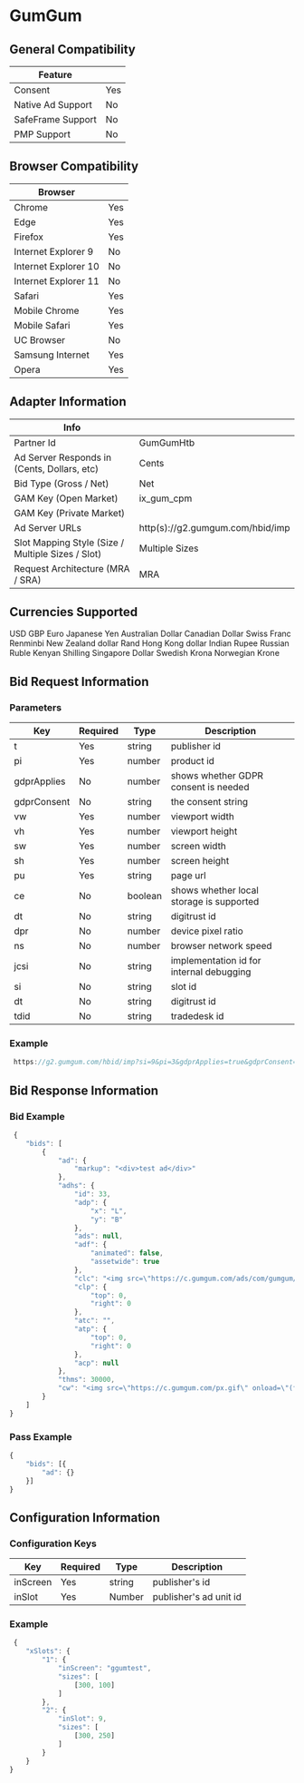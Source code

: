 # GumGum
## General Compatibility
|Feature|  |
|---|---|
| Consent | Yes |
| Native Ad Support | No |
| SafeFrame Support | No |
| PMP Support | No |
 
## Browser Compatibility
| Browser |  |
|--- |---|
| Chrome | Yes |
| Edge | Yes |
| Firefox | Yes |
| Internet Explorer 9 | No |
| Internet Explorer 10 | No |
| Internet Explorer 11 | No |
| Safari | Yes |
| Mobile Chrome | Yes |
| Mobile Safari | Yes |
| UC Browser | No |
| Samsung Internet | Yes |
| Opera | Yes |
 
## Adapter Information
| Info | |
|---|---|
| Partner Id | GumGumHtb |
| Ad Server Responds in (Cents, Dollars, etc) | Cents |
| Bid Type (Gross / Net) | Net |
| GAM Key (Open Market) | ix_gum_cpm |
| GAM Key (Private Market) | |
| Ad Server URLs | http(s)://g2.gumgum.com/hbid/imp |
| Slot Mapping Style (Size / Multiple Sizes / Slot) | Multiple Sizes |
| Request Architecture (MRA / SRA) | MRA |

## Currencies Supported
USD
GBP
Euro
Japanese Yen
Australian Dollar
Canadian Dollar
Swiss Franc
Renminbi
New Zealand dollar
Rand
Hong Kong dollar
Indian Rupee
Russian Ruble
Kenyan Shilling
Singapore Dollar
Swedish Krona
Norwegian Krone
 
## Bid Request Information
### Parameters
| Key | Required | Type | Description |
|---|---|---|---|
| t | Yes | string | publisher id |
| pi | Yes | number | product id |
| gdprApplies | No | number | shows whether GDPR consent is needed |
| gdprConsent | No | string | the consent string |
| vw | Yes | number | viewport width |
| vh | Yes | number | viewport height |
| sw | Yes | number | screen width |
| sh | Yes | number | screen height |
| pu | Yes | string | page url |
| ce | No | boolean | shows whether local storage is supported |
| dt | No | string | digitrust id |
| dpr | No | number | device pixel ratio |
| ns | No | number | browser network speed |
| jcsi | No | string | implementation id for internal debugging |
| si | No | string | slot id |
| dt | No | string | digitrust id |
| tdid | No | string | tradedesk id |
 
### Example
```javascript
 https://g2.gumgum.com/hbid/imp?si=9&pi=3&gdprApplies=true&gdprConsent=null&vw=1172&vh=1220&sw=2560&sh=1440&pu=http%3A%2F%2Flocalhost%3A8000%2Ftest%2F&ce=true&dpr=1&jcsi=%7B%22t%3A0%2C%22%3A8%7D&ns=4250
```
 
## Bid Response Information
### Bid Example
```javascript
 {
    "bids": [
        {
            "ad": {
                "markup": "<div>test ad</div>"
            },
            "adhs": {
                "id": 33,
                "adp": {
                    "x": "L",
                    "y": "B"
                },
                "ads": null,
                "adf": {
                    "animated": false,
                    "assetwide": true
                },
                "clc": "<img src=\"https://c.gumgum.com/ads/com/gumgum/close/new/close_dark_3x.png\">",
                "clp": {
                    "top": 0,
                    "right": 0
                },
                "atc": "",
                "atp": {
                    "top": 0,
                    "right": 0
                },
                "acp": null
            },
            "thms": 30000,
            "cw": "<img src=\"https://c.gumgum.com/px.gif\" onload=\"(function(a,b){b.src='https://js.gumgum.com/gumgum.js',a.parentNode.replaceChild(b,a)})(this,document.createElement('script'))\"><gumgum-ad product=\"2\" fromAS='AD_JSON'><\/gumgum-ad>"
        }
    ]
}

```
### Pass Example
```javascript
{
	"bids": [{
        "ad": {}
    }]
}

```
 
## Configuration Information
### Configuration Keys
| Key | Required | Type | Description |
|---|---|---|---|
| inScreen | Yes | string | publisher's id |
| inSlot | Yes | Number | publisher's ad unit id |

### Example
```javascript
 {
    "xSlots": {
        "1": {
            "inScreen": "ggumtest",
            "sizes": [
                [300, 100]
            ]
        },
        "2": {
            "inSlot": 9,
            "sizes": [
                [300, 250]
            ]
        }
    }
}

```